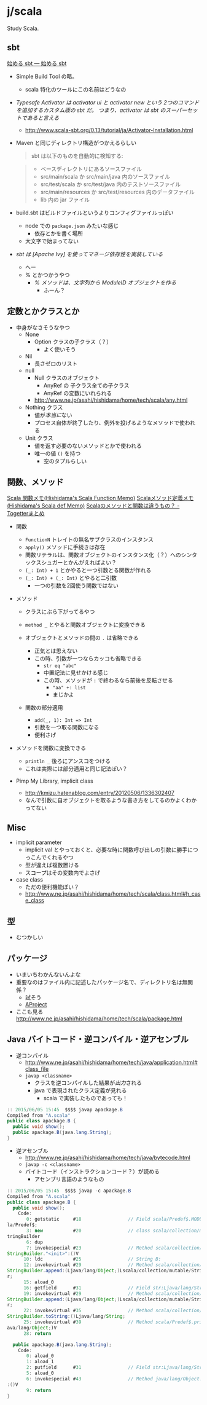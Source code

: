 j/scala
=======


Study Scala.


sbt
----

[始める sbt — 始める sbt](http://www.scala-sbt.org/0.13/tutorial/ja/index.html)

* Simple Build Tool の略。
  * scala 特化のツールにこの名前はどうなの
* *Typesafe Activator は activator ui と activator new という 2つのコマンドを追加するカスタム版の sbt だ。 つまり、activator は sbt のスーパーセットであると言える*
  * http://www.scala-sbt.org/0.13/tutorial/ja/Activator-Installation.html

* Maven と同じディレクトリ構造がつかえるらしい

  > sbt は以下のものを自動的に検知する:

  > * ベースディレクトリにあるソースファイル　
  > * src/main/scala か src/main/java 内のソースファイル
  > * src/test/scala か src/test/java 内のテストソースファイル
  > * src/main/resources か src/test/resources 内のデータファイル
  > * lib 内の jar ファイル


* build.sbt はビルドファイルというよりコンフィグファイルっぽい
  * node での `package.json` みたいな感じ
    * 依存とかを書く場所
  * 大文字で始まってない
* *sbt は [Apache Ivy] を使ってマネージ依存性を実装している*
  * へー
  * % とかつかうやつ
    * *% メソッドは、文字列から ModuleID オブジェクトを作る*
      * ふーん？


定数とかクラスとか
-------

* 中身がなさそうなやつ
  * None
    * Option クラスの子クラス（？）
      * よく使いそう
  * Nil
    * 長さゼロのリスト
  * null
    * Null クラスのオブジェクト
      * AnyRef の 子クラス全ての子クラス
      * AnyRef の変数にいれられる
    * http://www.ne.jp/asahi/hishidama/home/tech/scala/any.html
  * Nothing クラス
    * 値が*本当に*ない
    * プロセス自体が終了したり、例外を投げるようなメソッドで使われる
  * Unit クラス
    * 値を返す必要のないメソッドとかで使われる
    * 唯一の値 `()` を持つ
      * 空のタプルらしい



関数、メソッド
-----
[Scala 関数メモ(Hishidama's Scala Function Memo)](http://www.ne.jp/asahi/hishidama/home/tech/scala/function.html) [Scalaメソッド定義メモ(Hishidama's Scala def Memo)](http://www.ne.jp/asahi/hishidama/home/tech/scala/def.html) [Scalaのメソッドと関数は違うもの？ - Togetterまとめ](http://togetter.com/li/154007)

* 関数
  * `FunctionN` トレイトの無名サブクラスのインスタンス
  * `apply()` メソッドに手続きは存在
  * 関数リテラルは、関数オブジェクトのインスタンス化（？）へのシンタックスシュガーとかんがえればよい？
  * `(_: Int) + 1` とかやると一つ引数とる関数が作れる
  * `(_: Int) + (_: Int)` とやると二引数
    * 一つの引数を2回使う関数ではない

* メソッド
  * クラスにぶら下がってるやつ
  * `method _` とやると関数オブジェクトに変換できる
  * オブジェクトとメソッドの間の `.` は省略できる
    * 正気とは思えない
    * この時、引数が一つならカッコも省略できる
      * `str eq "abc"`
      * 中置記法に見せかける感じ
      * この時、メソッドが `:` で終わるなら前後を反転させる
        * `"aa" +: list`
        * まじかよ

  * 関数の部分適用
    * `add(_, 1): Int => Int`
    * 引数を一つ取る関数になる
    * 便利さげ
 
* メソッドを関数に変換できる
  * `println _` 後ろにアンスコをつける
  * これは実際には部分適用と同じ記法ぽい？

* Pimp My Library, implicit class
  * http://kmizu.hatenablog.com/entry/20120506/1336302407 
  * なんで引数に自オブジェクトを取るような書き方をしてるのかよくわかってない


Misc
-----

* implicit parameter
  * implicit val とやっておくと、必要な時に関数呼び出しの引数に勝手につっこんでくれるやつ
  * 型が違えば複数置ける
  * スコープはその変数内でよさげ
* case class
  * ただの便利機能ぽい？
  * http://www.ne.jp/asahi/hishidama/home/tech/scala/class.html#h_case_class

型
----

* むつかしい


パッケージ
-------------

* いまいちわかんないんよな
* 重要なのはファイル内に記述したパッケージ名で、ディレクトリ名は無関係？
  * 試そう
  * [AProject](AProject)
* ここも見る http://www.ne.jp/asahi/hishidama/home/tech/scala/package.html



Java バイトコード・逆コンパイル・逆アセンブル
------------------

* 逆コンパイル
  * http://www.ne.jp/asahi/hishidama/home/tech/java/application.html#class_file
  * `javap <classname>`
    * クラスを逆コンパイルした結果が*出力*される
    * java で表現されたクラス定義が見れる
      * scala で実装したものであっても！

```java
:: 2015/06/05 15:45  $$$$ javap apackage.B
Compiled from "A.scala"
public class apackage.B {
  public void show();
  public apackage.B(java.lang.String);
}
```

* 逆アセンブル
  * http://www.ne.jp/asahi/hishidama/home/tech/java/bytecode.html
  * `javap -c <classname>`
  * バイトコード（インストラクションコード？）が読める
    * アセンブリ言語のようなもの
 
```java
:: 2015/06/05 15:45  $$$$ javap -c apackage.B
Compiled from "A.scala"
public class apackage.B {
  public void show();
    Code:
       0: getstatic     #18                 // Field scala/Predef$.MODULE$:Lsca
la/Predef$;                                                                   
       3: new           #20                 // class scala/collection/mutable/S
tringBuilder                                                                  
       6: dup
       7: invokespecial #23                 // Method scala/collection/mutable/
StringBuilder."<init>":()V                                                    
      10: ldc           #25                 // String B:
      12: invokevirtual #29                 // Method scala/collection/mutable/
StringBuilder.append:(Ljava/lang/Object;)Lscala/collection/mutable/StringBuilde
r;                                                                            
      15: aload_0
      16: getfield      #31                 // Field str:Ljava/lang/String;
      19: invokevirtual #29                 // Method scala/collection/mutable/
StringBuilder.append:(Ljava/lang/Object;)Lscala/collection/mutable/StringBuilde
r;                                                                            
      22: invokevirtual #35                 // Method scala/collection/mutable/
StringBuilder.toString:()Ljava/lang/String;                                   
      25: invokevirtual #39                 // Method scala/Predef$.println:(Lj
ava/lang/Object;)V                                                            
      28: return

  public apackage.B(java.lang.String);
    Code:
       0: aload_0
       1: aload_1
       2: putfield      #31                 // Field str:Ljava/lang/String;
       5: aload_0
       6: invokespecial #43                 // Method java/lang/Object."<init>"
:()V                                                                          
       9: return
}
```
